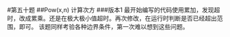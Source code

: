 #第五十题
##Pow(x,n)
计算次方
###版本1
最开始编写的代码使用累加，发现超时，改成累乘。还是在极大极小值超时。再次修改，在运行时判断是否已经超出范围，即可。
该题同样考验各种边界条件，第一次难以想到这些问题。